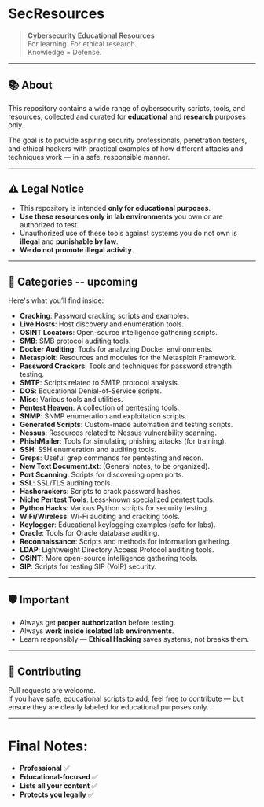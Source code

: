 

# SecResources

> **Cybersecurity Educational Resources**  
> For learning. For ethical research.  
> Knowledge = Defense.

---

## 📚 About

This repository contains a wide range of cybersecurity scripts, tools, and resources, collected and curated for **educational** and **research** purposes only.

The goal is to provide aspiring security professionals, penetration testers, and ethical hackers with practical examples of how different attacks and techniques work — in a safe, responsible manner.

---

## ⚠️ Legal Notice

- This repository is intended **only for educational purposes**.
- **Use these resources only in lab environments** you own or are authorized to test.
- Unauthorized use of these tools against systems you do not own is **illegal** and **punishable by law**.
- **We do not promote illegal activity**.

---

## 📂 Categories -- upcoming 

Here's what you’ll find inside:

- **Cracking**: Password cracking scripts and examples.
- **Live Hosts**: Host discovery and enumeration tools.
- **OSINT Locators**: Open-source intelligence gathering scripts.
- **SMB**: SMB protocol auditing tools.
- **Docker Auditing**: Tools for analyzing Docker environments.
- **Metasploit**: Resources and modules for the Metasploit Framework.
- **Password Crackers**: Tools and techniques for password strength testing.
- **SMTP**: Scripts related to SMTP protocol analysis.
- **DOS**: Educational Denial-of-Service scripts.
- **Misc**: Various tools and utilities.
- **Pentest Heaven**: A collection of pentesting tools.
- **SNMP**: SNMP enumeration and exploitation scripts.
- **Generated Scripts**: Custom-made automation and testing scripts.
- **Nessus**: Resources related to Nessus vulnerability scanning.
- **PhishMailer**: Tools for simulating phishing attacks (for training).
- **SSH**: SSH enumeration and auditing tools.
- **Greps**: Useful grep commands for pentesting and recon.
- **New Text Document.txt**: (General notes, to be organized).
- **Port Scanning**: Scripts for discovering open ports.
- **SSL**: SSL/TLS auditing tools.
- **Hashcrackers**: Scripts to crack password hashes.
- **Niche Pentest Tools**: Less-known specialized pentest tools.
- **Python Hacks**: Various Python scripts for security testing.
- **WiFi/Wireless**: Wi-Fi auditing and cracking tools.
- **Keylogger**: Educational keylogging examples (safe for labs).
- **Oracle**: Tools for Oracle database auditing.
- **Reconnaissance**: Scripts and methods for information gathering.
- **LDAP**: Lightweight Directory Access Protocol auditing tools.
- **OSINT**: More open-source intelligence gathering tools.
- **SIP**: Scripts for testing SIP (VoIP) security.

---

## 🛡️ Important

- Always get **proper authorization** before testing.
- Always **work inside isolated lab environments**.
- Learn responsibly — **Ethical Hacking** saves systems, not breaks them.

---

## 🤝 Contributing

Pull requests are welcome.  
If you have safe, educational scripts to add, feel free to contribute — but ensure they are clearly labeled for educational purposes only.

---

# Final Notes:

- **Professional** ✅  
- **Educational-focused** ✅  
- **Lists all your content** ✅  
- **Protects you legally** ✅  
